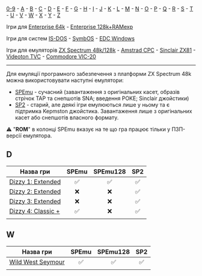 [0-9](../0/games-0.md) - [A](../a/games-a.md) - [B](../b/games-b.md) - [C](../c/games-c.md) - [D](../d/games-d.md) - [E](../e/games-e.md) - [F](../f/games-f.md) - [G](../g/games-g.md) - [H](../h/games-h.md) - [I](../i/games-i.md) - [J](../j/games-j.md) - [K](../k/games-k.md) - [L](../l/games-l.md) - [M](../m/games-m.md) - [N](../n/games-n.md) - [O](../o/games-o.md) - [P](../p/games-p.md) - [Q](../q/games-q.md) - [R](../r/games-r.md) - [S](../s/games-s.md) - [T](../t/games-t.md) - [U](../u/games-u.md) - [V](../v/games-v.md) - [W](../w/games-w.md) - [X](../x/games-x.md) - [Y](../y/games-y.md) - [Z](../z/games-z.md)

Ігри для [Enterprise 64k](../games-ep64.md) - [Enterprise 128k+RAMexp](../games-epramexp.md)

Ігри для систем [IS-DOS](../games-is-dos.md) - [SymbOS](../games-symbos.md) - [EDC Windows](../games-edcw.md)

Ігри для емуляторів [ZX Spectrum 48k/128k](../zxemu/games-zxemu.md) - [Amstrad CPC](../cpcemu/games-cpc.md) - [Sinclair ZX81](../zx81emu/games-zx81.md) - [Videoton TVC](../tvcemu/games-tvc.md) - [Commodore VIC-20](../vic20emu/games-vic20.md)

----------

Для емуляції програмного забезпечення з платформи ZX Spectrum 48k можна використовувати наступні емулятори: 

 - [SPEmu](../../software/se-spemu.md) - сучасний (завантаження з оригінальних касет, образів стрічок TAP та снепшотів SNA; введення POKE; Sinclair джойстики)
 - [SP2](../../software/se-sp2.md) - старий, але деякі ігри емулюються лише у ньому та є підтримка Kepmston джойстика. Завантаження лише з оригінальних касет або снепшотів власного формату.

⚠ "**ROM**" в колонці SPEmu вказує на те що гра працює тільки у ПЗП-версії емулятора.

## D

| Назва гри                              | SPEmu | SPEmu128 | SP2 |
| -------------------------------------- |:-----:|:--------:|:---:|
| [Dizzy 1: Extended](sg-dizzy1-ext.md)  |  ✅   |    ✅    | ✅  |
| [Dizzy 2: Extended](sg-dizzy2-ext.md)  |  ❌   |    ❌    | ✅  |
| [Dizzy 3: Extended](sg-dizzy3-ext.md)  |  ❌   |    ❌    | ✅  |
| [Dizzy 4: Classic +](sg-dizzy4-cls.md) |  ✅   |    ❌    | ✅  |
|                                        |       |          |     |


## W

| Назва гри                             | SPEmu | SPEmu128 | SP2 |
| ------------------------------------- |:-----:|:--------:|:---:|
| [Wild West Seymour](sg-ww-seymour.md) |  ✅   |    ✅    | ✅  |
|                                       |       |          |     |
